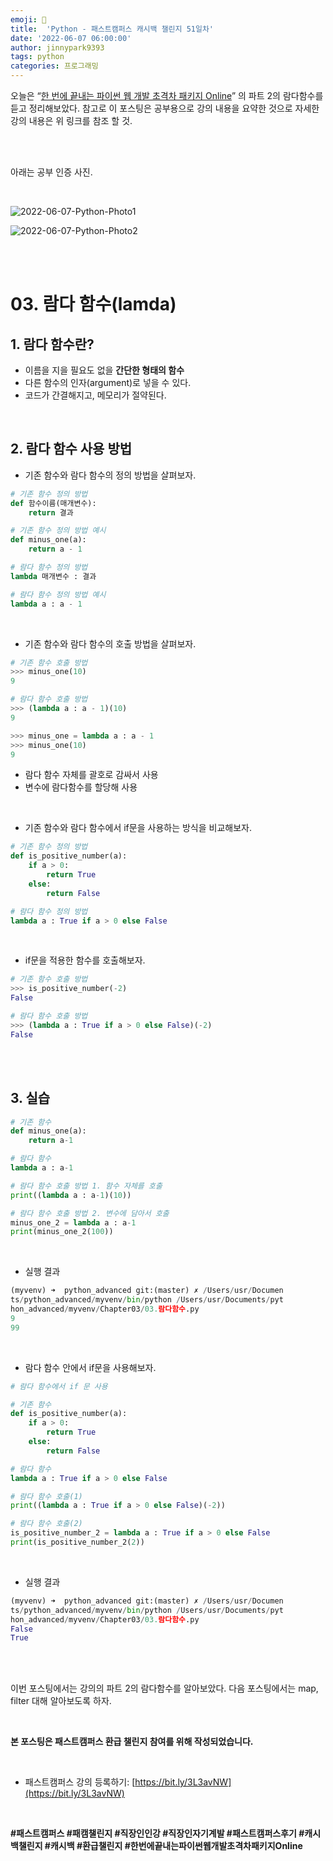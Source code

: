 ```yaml
---
emoji: 🐍
title:  'Python - 패스트캠퍼스 캐시백 챌린지 51일차'
date: '2022-06-07 06:00:00'
author: jinnypark9393
tags: python
categories: 프로그래밍
---
```


오늘은 “[한 번에 끝내는 파이썬 웹 개발 초격차 패키지 Online](https://fastcampus.co.kr/dev_online_pyweb)” 의 파트 2의 람다함수를 듣고 정리해보았다. 참고로 이 포스팅은 공부용으로 강의 내용을 요약한 것으로 자세한 강의 내용은 위 링크를 참조 할 것.

<br/><br/>

아래는 공부 인증 사진. 

<br/>

![2022-06-07-Python-Photo1](/assets/images/2022-06-07-Python-Photo/2022-06-07-Python-Photo1.jpg)

![2022-06-07-Python-Photo2](/assets/images/2022-06-07-Python-Photo/2022-06-07-Python-Photo2.jpg)

<br/><br/>

# 03. 람다 함수(lamda)

## 1. 람다 함수란?

- 이름을 지을 필요도 없을 **간단한 형태의 함수**
- 다른 함수의 인자(argument)로 넣을 수 있다.
- 코드가 간결해지고, 메모리가 절약된다.

<br/>

## 2. 람다 함수 사용 방법

- 기존 함수와 람다 함수의 정의 방법을 살펴보자.

```python
# 기존 함수 정의 방법
def 함수이름(매개변수):
    return 결과

# 기존 함수 정의 방법 예시
def minus_one(a):
    return a - 1

# 람다 함수 정의 방법
lambda 매개변수 : 결과

# 람다 함수 정의 방법 예시
lambda a : a - 1
```

<br/>

- 기존 함수와 람다 함수의 호출 방법을 살펴보자.

```python
# 기존 함수 호출 방법
>>> minus_one(10)
9

# 람다 함수 호출 방법
>>> (lambda a : a - 1)(10)
9

>>> minus_one = lambda a : a - 1
>>> minus_one(10)
9
```

- 람다 함수 자체를 괄호로 감싸서 사용
- 변수에 람다함수를 할당해 사용

<br/>

- 기존 함수와 람다 함수에서 if문을 사용하는 방식을 비교해보자.

```python
# 기존 함수 정의 방법
def is_positive_number(a):
    if a > 0:
        return True
    else:
        return False

# 람다 함수 정의 방법
lambda a : True if a > 0 else False
```

<br/>

- if문을 적용한 함수를 호출해보자.

```python
# 기존 함수 호출 방법
>>> is_positive_number(-2)
False

# 람다 함수 호출 방법
>>> (lambda a : True if a > 0 else False)(-2)
False
```

<br/><br/>

## 3. 실습

```python
# 기존 함수
def minus_one(a):
    return a-1

# 람다 함수
lambda a : a-1

# 람다 함수 호출 방법 1. 함수 자체를 호출
print((lambda a : a-1)(10))

# 람다 함수 호출 방법 2. 변수에 담아서 호출
minus_one_2 = lambda a : a-1
print(minus_one_2(100))
```

<br/>

- 실행 결과

```python
(myvenv) ➜  python_advanced git:(master) ✗ /Users/usr/Documen
ts/python_advanced/myvenv/bin/python /Users/usr/Documents/pyt
hon_advanced/myvenv/Chapter03/03.람다함수.py
9
99
```

<br/>

- 람다 함수 안에서 if문을 사용해보자.

```python
# 람다 함수에서 if 문 사용

# 기존 함수
def is_positive_number(a):
    if a > 0:
        return True
    else:
        return False

# 람다 함수
lambda a : True if a > 0 else False

# 람다 함수 호출(1)
print((lambda a : True if a > 0 else False)(-2))

# 람다 함수 호출(2)
is_positive_number_2 = lambda a : True if a > 0 else False
print(is_positive_number_2(2))
```

<br/>

- 실행 결과

```python
(myvenv) ➜  python_advanced git:(master) ✗ /Users/usr/Documen
ts/python_advanced/myvenv/bin/python /Users/usr/Documents/pyt
hon_advanced/myvenv/Chapter03/03.람다함수.py
False
True
```

<br/><br/>

이번 포스팅에서는 강의의 파트 2의 람다함수를 알아보았다. 다음 포스팅에서는 map, filter 대해 알아보도록 하자.

<br/>

**본 포스팅은 패스트캠퍼스 환급 챌린지 참여를 위해 작성되었습니다.**

<br/>

- 패스트캠퍼스 강의 등록하기: [https://bit.ly/3L3avNW](https://bit.ly/3L3avNW)

<br/>

**#패스트캠퍼스 #패캠챌린지 #직장인인강 #직장인자기계발 #패스트캠퍼스후기 #캐시백챌린지 #캐시백 #환급챌린지 #한번에끝내는파이썬웹개발초격차패키지Online**